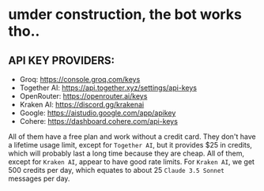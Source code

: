 # umder construction, the bot works tho..

## API KEY PROVIDERS:
- Groq: https://console.groq.com/keys
- Together AI: https://api.together.xyz/settings/api-keys
- OpenRouter: https://openrouter.ai/keys
- Kraken AI: https://discord.gg/krakenai
- Google: https://aistudio.google.com/app/apikey
- Cohere: https://dashboard.cohere.com/api-keys

All of them have a free plan and work without a credit card. They don't have a lifetime usage limit, except for `Together AI`, but it provides $25 in credits, which will probably last a long time because they are cheap. All of them, except for `Kraken AI`, appear to have good rate limits. For `Kraken AI`, we get 500 credits per day, which equates to about 25 `Claude 3.5 Sonnet` messages per day.
